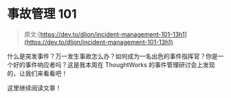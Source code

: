 # 事故管理 101

> 原文:[https://dev.to/dlion/incident-management-101-13h1](https://dev.to/dlion/incident-management-101-13h1)

什么是突发事件？万一发生事故怎么办？如何成为一名出色的事件指挥官？你是一个好的事件响应者吗？这是我本周在 ThoughtWorks 的事件管理研讨会上发现的，让我们来看看吧！

这里继续阅读文章！